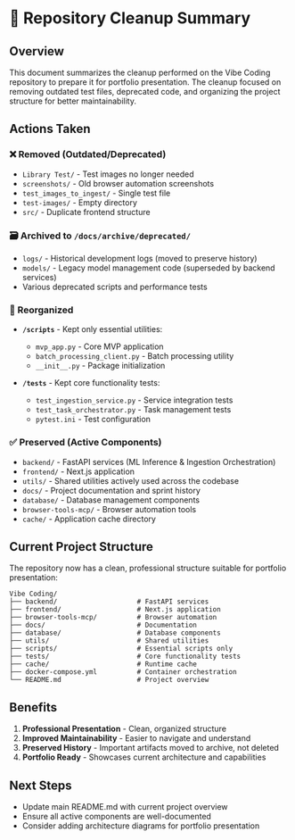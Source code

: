 # 🧹 Repository Cleanup Summary

## Overview
This document summarizes the cleanup performed on the Vibe Coding repository to prepare it for portfolio presentation. The cleanup focused on removing outdated test files, deprecated code, and organizing the project structure for better maintainability.

## Actions Taken

### ❌ Removed (Outdated/Deprecated)
- `Library Test/` - Test images no longer needed
- `screenshots/` - Old browser automation screenshots  
- `test_images_to_ingest/` - Single test file
- `test-images/` - Empty directory
- `src/` - Duplicate frontend structure

### 🗃️ Archived to `/docs/archive/deprecated/`
- `logs/` - Historical development logs (moved to preserve history)
- `models/` - Legacy model management code (superseded by backend services)
- Various deprecated scripts and performance tests

### 🔧 Reorganized
- **`/scripts`** - Kept only essential utilities:
  - `mvp_app.py` - Core MVP application
  - `batch_processing_client.py` - Batch processing utility
  - `__init__.py` - Package initialization

- **`/tests`** - Kept core functionality tests:
  - `test_ingestion_service.py` - Service integration tests
  - `test_task_orchestrator.py` - Task management tests
  - `pytest.ini` - Test configuration

### ✅ Preserved (Active Components)
- `backend/` - FastAPI services (ML Inference & Ingestion Orchestration)
- `frontend/` - Next.js application
- `utils/` - Shared utilities actively used across the codebase
- `docs/` - Project documentation and sprint history
- `database/` - Database management components
- `browser-tools-mcp/` - Browser automation tools
- `cache/` - Application cache directory

## Current Project Structure
The repository now has a clean, professional structure suitable for portfolio presentation:

```
Vibe Coding/
├── backend/                    # FastAPI services
├── frontend/                   # Next.js application  
├── browser-tools-mcp/          # Browser automation
├── docs/                       # Documentation
├── database/                   # Database components
├── utils/                      # Shared utilities
├── scripts/                    # Essential scripts only
├── tests/                      # Core functionality tests
├── cache/                      # Runtime cache
├── docker-compose.yml          # Container orchestration
└── README.md                   # Project overview
```

## Benefits
1. **Professional Presentation** - Clean, organized structure
2. **Improved Maintainability** - Easier to navigate and understand
3. **Preserved History** - Important artifacts moved to archive, not deleted
4. **Portfolio Ready** - Showcases current architecture and capabilities

## Next Steps
- Update main README.md with current project overview
- Ensure all active components are well-documented
- Consider adding architecture diagrams for portfolio presentation 